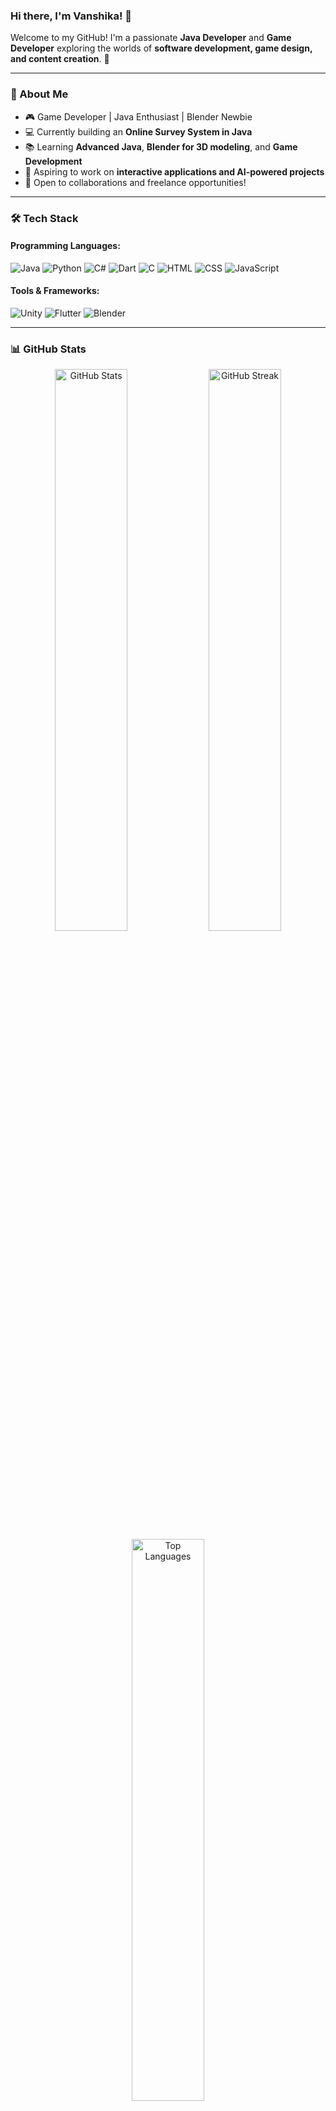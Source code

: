 ### Hi there, I'm Vanshika! 👋

Welcome to my GitHub! I'm a passionate **Java Developer** and **Game Developer** exploring the worlds of **software development, game design, and content creation**. 🚀

---

### 🚀 About Me
- 🎮 Game Developer | Java Enthusiast | Blender Newbie
- 💻 Currently building an **Online Survey System in Java**
- 📚 Learning **Advanced Java**, **Blender for 3D modeling**, and **Game Development**
- 🎯 Aspiring to work on **interactive applications and AI-powered projects**
- 📩 Open to collaborations and freelance opportunities!

---

### 🛠️ Tech Stack

#### Programming Languages:
![Java](https://img.shields.io/badge/Java-ED8B00?style=for-the-badge&logo=java&logoColor=white)
![Python](https://img.shields.io/badge/Python-3776AB?style=for-the-badge&logo=python&logoColor=white)
![C#](https://img.shields.io/badge/C%23-239120?style=for-the-badge&logo=csharp&logoColor=white)
![Dart](https://img.shields.io/badge/Dart-0175C2?style=for-the-badge&logo=dart&logoColor=white)
![C](https://img.shields.io/badge/C-00599C?style=for-the-badge&logo=c&logoColor=white)
![HTML](https://img.shields.io/badge/HTML5-E34F26?style=for-the-badge&logo=html5&logoColor=white)
![CSS](https://img.shields.io/badge/CSS3-1572B6?style=for-the-badge&logo=css3&logoColor=white)
![JavaScript](https://img.shields.io/badge/JavaScript-F7DF1E?style=for-the-badge&logo=javascript&logoColor=black)

#### Tools & Frameworks:
![Unity](https://img.shields.io/badge/Unity-100000?style=for-the-badge&logo=unity&logoColor=white)
![Flutter](https://img.shields.io/badge/Flutter-02569B?style=for-the-badge&logo=flutter&logoColor=white)
![Blender](https://img.shields.io/badge/Blender-F5792A?style=for-the-badge&logo=blender&logoColor=white)

---

### 📊 GitHub Stats
<div align="center">
  <img src="https://github-readme-stats.vercel.app/api?username=vanshikanimwal05&show_icons=true&theme=radical" alt="GitHub Stats" width="48%"/>
  <img src="https://github-readme-streak-stats.herokuapp.com/?user=vanshikanimwal05&theme=radical" alt="GitHub Streak" width="48%"/>
</div>

<div align="center">
  <img src="https://github-readme-stats.vercel.app/api/top-langs/?username=Vanshika-Nimwal&layout=compact&theme=radical" alt="Top Languages" width="48%"/>
</div>

### 🏆 Most Used Languages
- **Java**: 75% 🚀
- **Python**: 10%
- **C#**: 10%
- **Others**: 5%

---

### 🔥 LeetCode Stats
<div align="center">
  <img src="https://leetcard.jacoblin.cool/vanni2005?theme=dark&font=Raleway" alt="LeetCode Stats" width="48%"/>
</div>

- **Total Solved:** 75 problems  
- **Beats:** 72.9%  
- **Easy:** 48, **Medium:** 27, **Hard:** 0  
- **Submissions:** 120  
- **Acceptance Rate:** 93.3%

---

### 🎯 Fun Facts
- 🎵 I code while vibing to **lo-fi music**
- 🍩 I love making **3D donuts** in Blender
- 🤖 AI and game physics fascinate me!

---

### 📫 Let's Connect!
[![LinkedIn](https://img.shields.io/badge/LinkedIn-0077B5?style=for-the-badge&logo=linkedin&logoColor=white)](https://www.linkedin.com/in/your-profile/)
[![Portfolio](https://img.shields.io/badge/Portfolio-000000?style=for-the-badge&logo=vercel&logoColor=white)](https://your-portfolio-link.com/)

🚀 Keep coding and creating awesome stuff!
